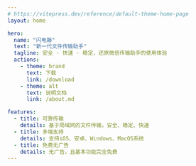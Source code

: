```yaml
---
# https://vitepress.dev/reference/default-theme-home-page
layout: home

hero:
  name: "闪电藤"
  text: "新一代文件传输助手"
  tagline: 安全 · 快速 · 稳定，还原微信传输助手的使用体验
  actions:
    - theme: brand
      text: 下载
      link: /download
    - theme: alt
      text: 说明文档
      link: /about.md

features:
  - title: 可靠传输
    details: 基于局域网的文件传输，安全、稳定、快速
  - title: 多端支持
    details: 支持iOS、安卓、Windows、MacOS系统
  - title: 免费无广告
    details: 无广告，且基本功能完全免费
---
```


